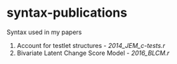 # syntax-publications
Syntax used in my papers

<ol>
<li>Account for testlet structures - <em>2014_JEM_c-tests.r</em></li>
<li>Bivariate Latent Change Score Model - <em>2016_BLCM.r</em></li>
<ol>
